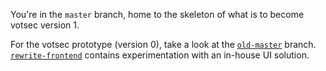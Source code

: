 You're in the `master` branch, home to the skeleton of what is to become votsec version 1.

For the votsec prototype (version 0), take a look at the [`old-master`](https://github.com/LW2904/votsec/tree/old-master) branch. [`rewrite-frontend`](https://github.com/LW2904/votsec/tree/rewrite-frontent) contains experimentation with an in-house UI solution.
